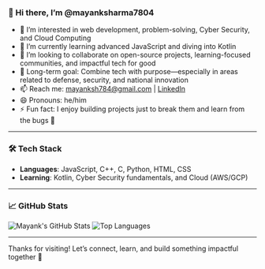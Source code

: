 ### 👋 Hi there, I’m @mayanksharma7804

- 👀 I’m interested in web development, problem-solving, Cyber Security, and Cloud Computing
- 🌱 I’m currently learning advanced JavaScript and diving into Kotlin
- 💞️ I’m looking to collaborate on open-source projects, learning-focused communities, and impactful tech for good
- 🎯 Long-term goal: Combine tech with purpose—especially in areas related to defense, security, and national innovation
- 📫 Reach me: [mayanksh784@gmail.com](mailto:mayanksh784@gmail.com) | [LinkedIn](https://www.linkedin.com/in/mayank-sharma-b0696131a/)
- 😄 Pronouns: he/him
- ⚡ Fun fact: I enjoy building projects just to break them and learn from the bugs 🐛

---

### 🛠️ Tech Stack
- **Languages**: JavaScript, C++, C, Python, HTML, CSS
- **Learning**: Kotlin, Cyber Security fundamentals, and Cloud (AWS/GCP)

---

### 📈 GitHub Stats
![Mayank's GitHub Stats](https://github-readme-stats.vercel.app/api?username=mayanksharma7804&show_icons=true&theme=tokyonight&hide_title=true&count_private=true)
![Top Languages](https://github-readme-stats.vercel.app/api/top-langs/?username=mayanksharma7804&layout=compact&theme=tokyonight)

---

Thanks for visiting! Let’s connect, learn, and build something impactful together 🚀
